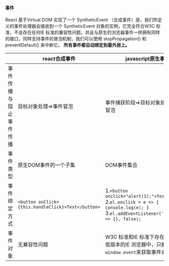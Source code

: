 #### 事件

React 基于Virtual DOM 实现了一个 SyntheticEvent （合成事件）层，我们所定义的事件处理器会接收到一个 SyntheticEvent 对象的实例，它完全符合W3C 标准，不会存在任何IE 标准的兼容性问题。并且与原生的浏览器事件一样拥有同样的接口，同样支持事件的冒泡机制，我们可以使用 stopPropagation() 和 preventDefault() 来中断它。
**所有事件都自动绑定到最外层上。**

|  | react合成事件 | javascript原生事件 |
| ------ | ------ | ------ | 
| 事件传播与阻止事件传播 | 目标对象处理=>事件冒泡 | 事件捕获阶段=>目标对象处理=>事件冒泡 |
| 事件类型 | 原生DOM事件的一个子集 | DOM事件集合 |
| 事件绑定方式 | `<button onClick={this.handleClick}>Test</button>`| 1.`<button onclick="alert(1);">Test</button>`<br>2.`el.onclick = e => { console.log(e); }`<br>3.`el.addEventListener('click', () => {}, false);`|
| 事件对象 | 无兼容性问题 | W3C 标准和IE 标准下存在着差异。在低版本的IE 浏览器中，只能使用 `window.event`来获取事件对象。|